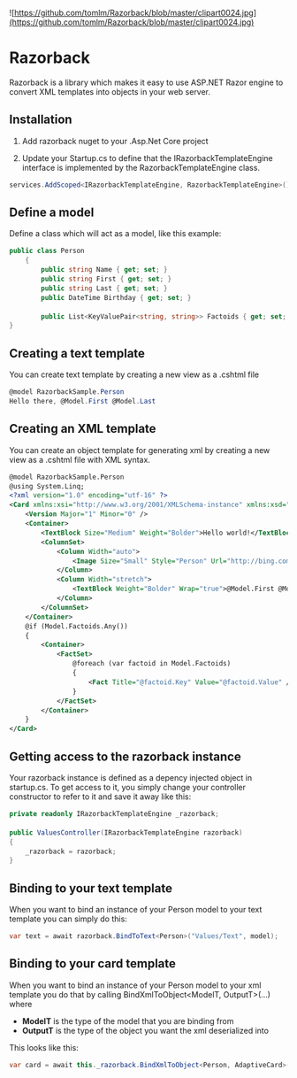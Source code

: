 ![https://github.com/tomlm/Razorback/blob/master/clipart0024.jpg](https://github.com/tomlm/Razorback/blob/master/clipart0024.jpg)

# Razorback

Razorback is a library which makes it easy to use ASP.NET Razor engine to convert XML templates into objects in your web server.



## Installation

1. Add razorback nuget to your .Asp.Net Core project

2. Update your Startup.cs to define that the IRazorbackTemplateEngine interface is implemented by the RazorbackTemplateEngine class.

```csharp
services.AddScoped<IRazorbackTemplateEngine, RazorbackTemplateEngine>();
```



## Define a model

Define a class which will act as a model, like this example:
```csharp
public class Person
    {
        public string Name { get; set; }
        public string First { get; set; }
        public string Last { get; set; }
        public DateTime Birthday { get; set; }

        public List<KeyValuePair<string, string>> Factoids { get; set; } = new List<KeyValuePair<string, string>>();
}
```



## Creating a text template

You can create  text template by creating a new view as a .cshtml file
```csharp
@model RazorbackSample.Person 
Hello there, @Model.First @Model.Last
```



## Creating an XML template

You can create an object template for generating xml by creating a new view as a .cshtml file with XML syntax.
```xml
@model RazorbackSample.Person
@using System.Linq;
<?xml version="1.0" encoding="utf-16" ?>
<Card xmlns:xsi="http://www.w3.org/2001/XMLSchema-instance" xmlns:xsd="http://www.w3.org/2001/XMLSchema">
    <Version Major="1" Minor="0" />
    <Container>
        <TextBlock Size="Medium" Weight="Bolder">Hello world!</TextBlock>
        <ColumnSet>
            <Column Width="auto">
                <Image Size="Small" Style="Person" Url="http://bing.com/foo.png" />
            </Column>
            <Column Width="stretch">
                <TextBlock Weight="Bolder" Wrap="true">@Model.First @Model.Last</TextBlock>
            </Column>
        </ColumnSet>
    </Container>
    @if (Model.Factoids.Any())
    {
        <Container>
            <FactSet>
                @foreach (var factoid in Model.Factoids)
                {
                    <Fact Title="@factoid.Key" Value="@factoid.Value" />
                }
            </FactSet>
        </Container>
    }
</Card>
```


## Getting access to the razorback instance

Your razorback instance is defined as a depency injected object in startup.cs. To get access to it, you simply change your controller constructor to refer to it and save it away like this:

```csharp
private readonly IRazorbackTemplateEngine _razorback;

public ValuesController(IRazorbackTemplateEngine razorback)
{
	_razorback = razorback;
}
```



## Binding to your text  template

When you want to bind an instance of your Person model to your text template you can simply do this:
```csharp
var text = await razorback.BindToText<Person>("Values/Text", model);
```



## Binding to your card template

When you want to bind an instance of your Person model to your xml template you do that by calling BindXmlToObject<ModelT, OutputT>(...) where 

* **ModelT** is the type of the model that you are binding from 
* **OutputT** is the type of the object you want the xml deserialized into  

This looks like this:
```csharp
var card = await this._razorback.BindXmlToObject<Person, AdaptiveCard>("Values/Card", model);
```


